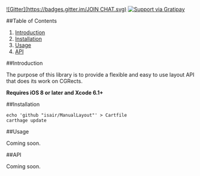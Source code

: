 [![Gitter](https://badges.gitter.im/JOIN CHAT.svg)](https://gitter.im/isair/ManualLayout?utm_source=badge&utm_medium=badge&utm_campaign=pr-badge&utm_content=badge)
[![Support via Gratipay](https://cdn.rawgit.com/gratipay/gratipay-badge/2.3.0/dist/gratipay.png)](https://gratipay.com/bsencan91/)

##Table of Contents

1. [Introduction](#introduction)
2. [Installation](#installation)
3. [Usage](#usage)
4. [API](#api)

##Introduction

The purpose of this library is to provide a flexible and easy to use layout API that does its work on CGRects.

__Requires iOS 8 or later and Xcode 6.1+__

##Installation

```
echo 'github "isair/ManualLayout"' > Cartfile
carthage update
```

##Usage

Coming soon.

##API

Coming soon.
